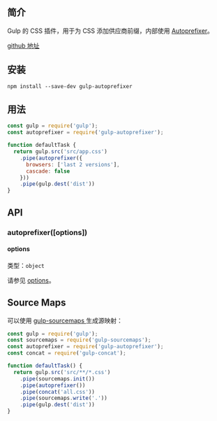 ## 简介

Gulp 的 CSS 插件，用于为 CSS 添加供应商前缀，内部使用 [Autoprefixer](https://github.com/postcss/autoprefixer)。

[github 地址](https://github.com/sindresorhus/gulp-autoprefixer)

## 安装

```
npm install --save-dev gulp-autoprefixer
```

## 用法

```js
const gulp = require('gulp');
const autoprefixer = require('gulp-autoprefixer');

function defaultTask {
  return gulp.src('src/app.css')
    .pipe(autoprefixer({
      browsers: ['last 2 versions'],
      cascade: false
    }))
    .pipe(gulp.dest('dist'))
}
```

## API

### autoprefixer\(\[options\]\)

#### options

类型：`object`

请参见 [options](https://github.com/postcss/autoprefixer#options)。

## Source Maps

可以使用 [gulp-sourcemaps ](/cha-jian/gulp-sourcemaps.md)生成源映射：

```js
const gulp = require('gulp');
const sourcemaps = require('gulp-sourcemaps');
const autoprefixer = require('gulp-autoprefixer');
const concat = require('gulp-concat');

function defaultTask() {
  return gulp.src('src/**/*.css')
    .pipe(sourcemaps.init())
    .pipe(autoprefixer())
    .pipe(concat('all.css'))
    .pipe(sourcemaps.write('.'))
    .pipe(gulp.dest('dist'))
}
```



